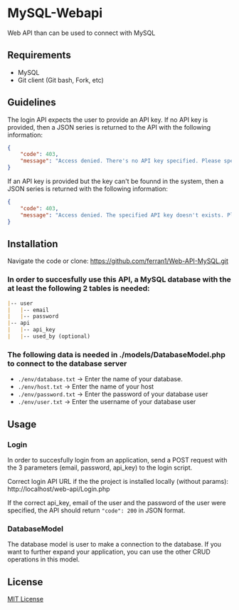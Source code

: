 # MySQL-Webapi
Web API than can be used to connect with MySQL

## Requirements 
* MySQL 
* Git client (Git bash, Fork, etc)

## Guidelines
The login API expects the user to provide an API key.
If no API key is provided, then a JSON series is returned to the API with the following information:
```JSON
{
    "code": 403,
    "message": "Access denied. There's no API key specified. Please specify an API key."
}
``` 
If an API key is provided but the key can't be founnd in the system, then a JSON series is returned with the following information: 
```JSON
{
    "code": 403,
    "message": "Access denied. The specified API key doesn't exists. Please specify a valid API key."
}
```

## Installation
Navigate the code or clone:
https://github.com/ferran1/Web-API-MySQL.git

### In order to succesfully use this API, a MySQL database with the at least the following 2 tables is needed:

```markdown
|-- user
|   |-- email 
|   |-- password
|-- api
|   |-- api_key
|   |-- used_by (optional)
```

### The following data is needed in ./models/DatabaseModel.php to connect to the database server
* `./env/database.txt` -> Enter the name of your database.
* `./env/host.txt` -> Enter the name of your host
* `./env/password.txt` -> Enter the password of your database user
* `./env/user.txt` -> Enter the username of your database user

## Usage

### Login
In order to succesfully login from an application, send a POST request with the 3 parameters (email, password, api_key) to the login script.

Correct login API URL if the the project is installed locally (without params):
http://localhost/web-api/Login.php

If the correct api_key, email of the user and the password of the user were specified, the API should return `"code": 200` in JSON format.

### DatabaseModel
The database model is user to make a connection to the database.
If you want to further expand your application, you can use the other CRUD operations in this model. 

## License
[MIT License](https://github.com/ferran1/mysql-webapi/blob/master/LICENSE)
